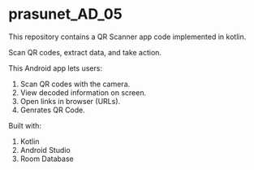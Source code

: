 # prasunet_AD_05
This repository contains a QR Scanner app code implemented in kotlin.

Scan QR codes, extract data, and take action.

This Android app lets users:

1. Scan QR codes with the camera.
2. View decoded information on screen.
3. Open links in browser (URLs).
4. Genrates QR Code.

Built with:

1. Kotlin
2. Android Studio
3. Room Database
